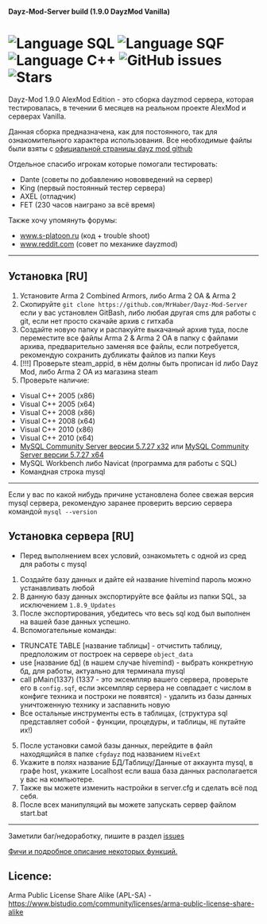 **Dayz-Mod-Server build (1.9.0 DayzMod Vanilla)**

![Language SQL](https://img.shields.io/badge/language-sql-yellow.svg)
![Language SQF](https://img.shields.io/badge/language-sqf-blue.svg)
![Language C++](https://img.shields.io/badge/language-c++-red.svg)
![GitHub issues](https://img.shields.io/github/issues/MrHaber/GeoIP-API.svg)
![Stars](https://img.shields.io/github/stars/MrHaber/GeoIP-API?color=yellow)
===============================
Dayz-Mod 1.9.0 AlexMod Edition - это сборка dayzmod сервера, которая тестировалась, в течении 6 месяцев на реальном проекте AlexMod и серверах Vanilla.


Данная сборка предназначена, как для постоянного, так для ознакомительного характера использования. Все необходимые файлы были взяты с [официальной страницы dayz mod github](https://github.com/DayZMod/DayZ)

Отдельное спасибо игрокам которые помогали тестировать:

* Dante (советы по добавлению нововведений на сервер)
* King (первый постоянный тестер сервера)
* AXEL (отладчик)
* FET (230 часов наиграно за всё время)

Также хочу упомянуть форумы: 
* www.s-platoon.ru (код + trouble shoot)
* www.reddit.com (совет по механике dayzmod)
---------------------------

Установка [RU]
---------------------------
1. Установите Arma 2 Combined Armors, либо Arma 2 OA & Arma 2
2. Скопируйте `git clone https://github.com/MrHaber/Dayz-Mod-Server` если у вас установлен GitBash, либо любая другая cms для работы с git, если нет просто скачайе архив с гитхаба
3. Создайте новую папку и распакуйте выкачаный архив туда, после переместите все файлы Arma 2 & Arma 2 OA в папку с файлами архива, предварительно заменяя все файлы, если потребуется, рекомендую сохранить дубликаты файлов из папки Keys
4. [!!!] Проверьте steam_appid, в нём долны быть прописан id либо Dayz Mod, либо Arma 2 OA из магазина steam
5. Проверьте наличие:
* Visual C++ 2005 (x86)
* Visual C++ 2005 (x64)
* Visual C++ 2008 (x86)
* Visual C++ 2008 (x64)
* Visual C++ 2010 (x86)
* Visual C++ 2010 (x64)
* [MySQL Community Server версии 5.7.27 x32](https://downloads.mysql.com/archives/get/p/23/file/mysql-5.7.27-win32.zip) или [MySQL Community Server версии 5.7.27 x64](https://downloads.mysql.com/archives/get/p/23/file/mysql-5.7.27-winx64.zip)
* MySQL Workbench либо Navicat (программа для работы с SQL)
* Командная строка mysql
------------------------------
Если у вас по какой нибудь причине установлена более свежая версия mysql сервера, рекомендую заранее проверить версию сервера командой `mysql --version`

Установка сервера [RU]
------------------------------
* Перед выполнением всех условий, ознакомьтеть с одной из сред для работы с mysql
1. Создайте базу данных и дайте ей название hivemind пароль можно устанавливать любой
2. В данную базу данных экспортируйте все файлы из папки SQL, за исключением `1.8.9_Updates`
3. После экспортирования, убедитесь что весь sql код был выполнен на вашей базе данных успешно.
4. Вспомогательные команды: 
* TRUNCATE TABLE [название таблицы] - отчистить таблицу, предположим от построек на сервере `object_data`
* use [название бд] (в нашем случае hivemind) - выбрать конкретную бд, для работы, актуально для терминала mysql
* call pMain(1337) (1337 - это эксемпляр вашего сервера, проверьте его в `config.sqf`, если эксемпляр сервера не совпадает с числом в конфиге техника и построки не появятся) - удалить из базы данных уничтоженную технику и заспавнить новую
* Все остальные инструменты есть в таблицах, (структура sql представляет собой - функции, процедуры, и таблицы, `НЕ` путайте их!)
5. После установки самой базы данных, перейдите в файл находящийся в папке `cfgdayz` под названием `HiveExt`
6. Укажите в полях название БД/Таблицу/Данные от аккаунта mysql, в графе host, укажите Localhost если ваша база данных располагается у вас на компьютере.
7. Также вы можете изменить настройки в server.cfg и сделать всё под себя.
8. После всех манипуляций вы можете запускать сервер файлом start.bat
------------------------------
Заметили баг/недоработку, пишите в раздел [issues](https://github.com/MrHaber/Dayz-Mod-Server/issues)

[Фичи и подробное описание некоторых функций.](https://drive.google.com/file/d/1YmrcydPkIOVx5p9RS-bWEjuTpufDvarC/view?usp=sharing) 

Licence:
--------------------------
Arma Public License Share Alike (APL-SA) - https://www.bistudio.com/community/licenses/arma-public-license-share-alike
